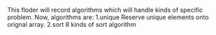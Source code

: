 This floder will record algorithms which will handle kinds of specific problem.
Now, algorithms are:
1.unique
Reserve unique elements onto orignal array. 
2.sort
8 kinds of sort algorithm